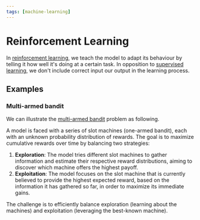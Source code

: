 ```yaml
---
tags: [machine-learning]
---
```


# Reinforcement Learning

In [reinforcement learning](https://en.wikipedia.org/wiki/Reinforcement_learning), we teach the model to adapt its behaviour by telling it how well it's doing at a certain task. In opposition to [supervised learning](/engineering/machine-learning/learning-paradigms/supervised-learning.md), we don't include correct input our output in the learning process.

## Examples

### Multi-armed bandit

We can illustrate the [multi-armed bandit](https://en.wikipedia.org/wiki/Multi-armed_bandit) problem as following.

A model is faced with a series of slot machines (one-armed bandit), each with an unknown probability distribution of rewards. The goal is to maximize cumulative rewards over time by balancing two strategies:

1. **Exploration**: The model tries different slot machines to gather information and estimate their respective reward distributions, aiming to discover which machine offers the highest payoff.
2. **Exploitation**: The model focuses on the slot machine that is currently believed to provide the highest expected reward, based on the information it has gathered so far, in order to maximize its immediate gains.

The challenge is to efficiently balance exploration (learning about the machines) and exploitation (leveraging the best-known machine).